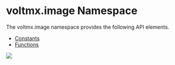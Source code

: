                             

voltmx.image Namespace
====================

The voltmx.image namespace provides the following API elements.

*   [Constants](voltmximagenamespaceconstants.md)
*   [Functions](voltmximagenamespacefunctions.md)

![](resources/prettify/onload.png)
